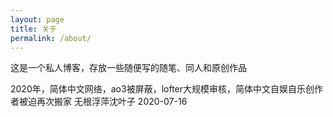 ```yaml
---
layout: page
title: 关于
permalink: /about/
---
```


这是一个私人博客，存放一些随便写的随笔、同人和原创作品

2020年，简体中文网络，ao3被屏蔽，lofter大规模审核，简体中文自娱自乐创作者被迫再次搬家
无根浮萍沈叶子 2020-07-16